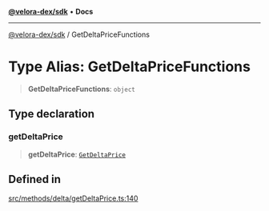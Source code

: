 [**@velora-dex/sdk**](../README.md) • **Docs**

***

[@velora-dex/sdk](../globals.md) / GetDeltaPriceFunctions

# Type Alias: GetDeltaPriceFunctions

> **GetDeltaPriceFunctions**: `object`

## Type declaration

### getDeltaPrice

> **getDeltaPrice**: [`GetDeltaPrice`](../-internal-/interfaces/GetDeltaPrice.md)

## Defined in

[src/methods/delta/getDeltaPrice.ts:140](https://github.com/paraswap/paraswap-sdk/blob/master/src/methods/delta/getDeltaPrice.ts#L140)
